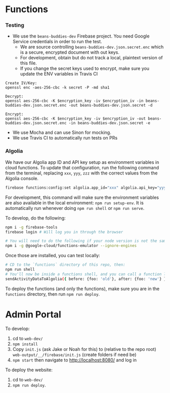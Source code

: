 # Functions

### Testing
* We use the `beans-buddies-dev` Firebase project.  You need Google Service credentials in order to run the test.
    * We are source controlling `beans-buddies-dev.json.secret.enc` which is a secure, encrypted document with out keys.
    * For development, obtain but do not track a local, plaintext version of this file.
    * If you change the secret keys used to encrypt, make sure you update the ENV variables in Travis CI
```
Create IV/Key:
openssl enc -aes-256-cbc -k secret -P -md sha1

Decrypt:
openssl aes-256-cbc -K $encryption_key -iv $encryption_iv -in beans-buddies-dev.json.secret.enc -out beans-buddies-dev.json.secret -d

Encrypt:
openssl aes-256-cbc -K $encryption_key -iv $encryption_iv -out beans-buddies-dev.json.secret.enc -in beans-buddies-dev.json.secret -e
```
* We use Mocha and can use Sinon for mocking.
* We use Travis CI to automatically run tests on PRs


### Algolia
We have our Algolia app ID and API key setup as environment variables in cloud functions. To update that configuration, run the following command from the terminal, replacing `xxx`, `yyy`, `zzz` with the correct values from the Algolia console.

```sh
firebase functions:config:set algolia.app_id="xxx" algolia.api_key="yyy" algolia.search_api_key="zzz"
```

For development, this command will make sure the environment variables are also available in the local environment: `npm run setup-env`. It is automatically run whenever doing `npm run shell` or `npm run serve`.

To develop, do the following:
```sh
npm i -g firebase-tools
firebase login # Will log you in through the browser

# You will need to do the following if your node version is not the same as the functions-emulator requirement:
npm i -g @google-cloud/functions-emulator --ignore-engines
```

Once those are installed, you can test locally:
```sh
# CD to the `functions` directory of this repo, then:
npm run shell
# You'll now be inside a functions shell, and you can call a function like so to test basic functionality:
sendActivityDataToAlgolia({ before: {foo: 'old'}, after: {foo: 'new'} })
```

To deploy the functions (and only the functions), make sure you are in the `functions` directory, then run `npm run deploy`.

# Admin Portal

To develop:
1. cd to `web-dev/`
2. `npm install`
3. Copy `init.js` (ask Jake or Noah for this) to (relative to the repo root) `web-output/__/firebase/init.js` (create folders if need be)
4. `npm start` then navigate to [http://localhost:8080/](http://localhost:8080/) and log in

To deploy the website:
1. cd to `web-dev/`
2. `npm run deploy`.
